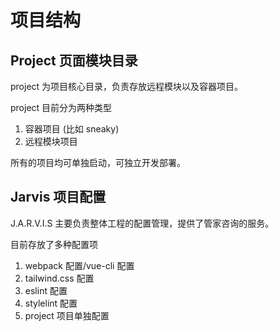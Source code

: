# 项目结构

## Project 页面模块目录

project 为项目核心目录，负责存放远程模块以及容器项目。

project 目前分为两种类型

1. 容器项目 (比如 sneaky)
2. 远程模块项目

所有的项目均可单独启动，可独立开发部署。

## Jarvis 项目配置

J.A.R.V.I.S 主要负责整体工程的配置管理，提供了管家咨询的服务。

目前存放了多种配置项

1. webpack 配置/vue-cli 配置
2. tailwind.css 配置
3. eslint 配置
4. stylelint 配置
5. project 项目单独配置
